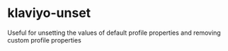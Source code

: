 # klaviyo-unset
Useful for unsetting the values of default profile properties and removing custom profile properties
